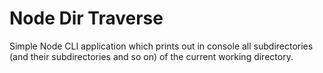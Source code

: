 # Node Dir Traverse

Simple Node CLI application which prints out in console all subdirectories (and their subdirectories and so on) of the current working directory. 

